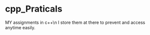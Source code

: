 # cpp_Praticals
MY assignments in c++\n
I store them at there to prevent and access anytime easily.
